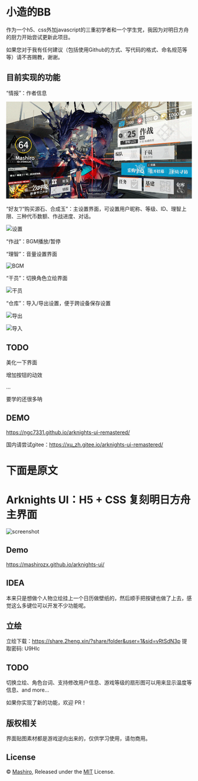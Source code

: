 # 小造的BB
作为一个h5、css外加javascript的三重初学者和一个学生党，我因为对明日方舟的厨力开始尝试更新此项目。

如果您对于我有任何建议（包括使用Github的方式、写代码的格式、命名规范等等）请不吝赐教，谢谢。

## 目前实现的功能
“情报”：作者信息

![情报](preview/01.gif)

“好友”/“购买源石、合成玉”：主设置界面，可设置用户昵称、等级、ID、理智上限、三种代币数额、作战进度、对话。

![设置](preview/02.gif)

“作战”：BGM播放/暂停

“理智”：音量设置界面

![BGM](preview/03.gif)

“干员”：切换角色立绘界面

![干员](preview/04.gif)

“仓库”：导入/导出设置，便于跨设备保存设置

![导出](preview/05.gif)

![导入](preview/06.gif)

## TODO
美化一下界面

增加按钮的动效

...

要学的还很多呐

## DEMO
<https://ngc7331.github.io/arknights-ui-remastered/>

国内请尝试gitee：<https://xu_zh.gitee.io/arknights-ui-remastered/>

# 下面是原文
# Arknights UI：H5 + CSS 复刻明日方舟主界面
![screenshot](screenshot.png)

## Demo
<https://mashirozx.github.io/arknights-ui/>

## IDEA
本来只是想做个人物立绘挂上一个日历做壁纸的，然后顺手把按键也做了上去，感觉这么多键位可以开发不少功能呢。

## 立绘
立绘下载：<https://share.2heng.xin/?share/folder&user=1&sid=vRtSdN3p> 提取密码: U9HIc

## TODO
切换立绘、角色台词、支持修改用户信息、游戏等级的扇形图可以用来显示温度等信息、and more...

如果你实现了新的功能，欢迎 PR！

## 版权相关
界面贴图素材都是游戏逆向出来的，仅供学习使用，请勿商用。

## License
© [Mashiro](https://github.com/mashirozx/), Released under the [MIT](https://github.com/mashirozx/arknights-ui/blob/master/LICENSE) License.

